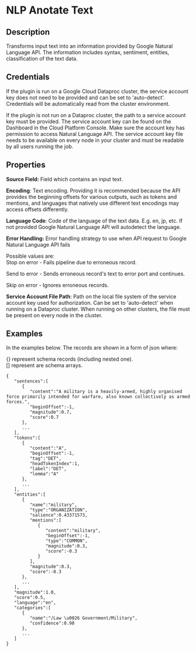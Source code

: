# NLP Anotate Text

Description
-----------
Transforms input text into an information provided by Google Natural Language API.
The information includes syntax, sentiment, entities, classification of the text data.

Credentials
-----------
If the plugin is run on a Google Cloud Dataproc cluster, the service account key does not need to be
provided and can be set to 'auto-detect'.
Credentials will be automatically read from the cluster environment.

If the plugin is not run on a Dataproc cluster, the path to a service account key must be provided.
The service account key can be found on the Dashboard in the Cloud Platform Console.
Make sure the account key has permission to access Natural Language API.
The service account key file needs to be available on every node in your cluster and
must be readable by all users running the job.

Properties
----------
**Source Field:** Field which contains an input text.

**Encoding**: Text encoding. Providing it is recommended because the API provides the beginning offsets for various 
outputs, such as tokens and mentions, and languages that natively use different text encodings may access offsets 
differently.

**Language Code**: Code of the language of the text data. E.g. en, jp, etc. If not provided
Google Natural Language API will autodetect the language.

**Error Handling:** Error handling strategy to use when API request to Google Natural Language API fails

Possible values are:<br>
Stop on error - Fails pipeline due to erroneous record.

Send to error - Sends erroneous record's text to error port and continues.

Skip on error - Ignores erroneous records.

**Service Account File Path**: Path on the local file system of the service account key used for
authorization. Can be set to 'auto-detect' when running on a Dataproc cluster.
When running on other clusters, the file must be present on every node in the cluster.

Examples
----------

In the examples below. The records are shown in a form of json where:

{} represent schema records (including nested one).                       
[] represent are schema arrays.

```
{
   "sentences":[
      {
         "content":"A military is a heavily-armed, highly organised force primarily intended for warfare, also known collectively as armed forces.",
         "beginOffset":-1,
         "magnitude":0.7,
         "score":0.7
      },
      ...
   ],
   "tokens":[
      {
         "content":"A",
         "beginOffset":-1,
         "tag":"DET",
         "headTokenIndex":1,
         "label":"DET",
         "lemma":"A"
      },
      ...
   ],
   "entities":[
      {
         "name":"military",
         "type":"ORGANIZATION",
         "salience":0.43371573,
         "mentions":[
            {
               "content":"military",
               "beginOffset":-1,
               "type":"COMMON",
               "magnitude":0.3,
               "score":-0.3
            }
         ],
         "magnitude":0.3,
         "score":-0.3
      },
      ...
   ],
   "magnitude":1.0,
   "score":0.5,
   "language":"en",
   "categories":[
      {
         "name":"/Law \u0026 Government/Military",
         "confidence":0.98
      },
      ...
   ]
}
```
